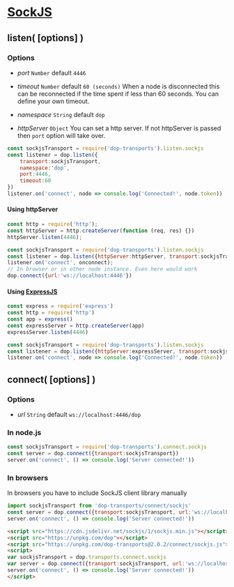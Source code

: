 # [SockJS](https://github.com/sockjs)

## listen( [options] )

### Options

- *port* `Number` default `4446`

- *timeout* `Number` default `60 (seconds)`
When a node is disconnected this can be reconnected if the time spent if less than 60 seconds. You can define your own timeout.

- *namespace* `String` default `dop`

- *httpServer* `Object`
You can set a http server. If not httpServer is passed then `port` option will take over.

```js
const sockjsTransport = require('dop-transports').listen.sockjs
const listener = dop.listen({
    transport:sockjsTransport,
    namespace:'dop',
    port:4446,
    timeout:60
})
listener.on('connect', node => console.log('Connected!', node.token))
```


#### Using httpServer
```js
const http = require('http');
const httpServer = http.createServer(function (req, res) {})
httpServer.listen(4446);

const sockjsTransport = require('dop-transports').listen.sockjs
const listener = dop.listen({httpServer:httpServer, transport:sockjsTransport});
listener.on('connect', onconnect);
// In browser or in other node instance. Even here would work
dop.connect({url:'ws://localhost:4446'})
```



#### Using [ExpressJS](https://github.com/expressjs/express)

```js
const express = require('express')
const http = require('http')
const app = express()
const expressServer = http.createServer(app)
expressServer.listen(4446)

const sockjsTransport = require('dop-transports').listen.sockjs
const listener = dop.listen({httpServer:expressServer, transport:sockjsTransport});
listener.on('connect', node => console.log('Connected!', node.token))
```



## connect( [options] )

### Options

- *url* `String` default `ws://localhost:4446/dop`

### In node.js

```js
const sockjsTransport = require('dop-transports').connect.sockjs
const server = dop.connect({transport:sockjsTransport})
server.on('connect', () => console.log('Server connected!'))
```

### In browsers

In browsers you have to include SockJS client library manually

```js
import sockjsTransport from 'dop-transports/connect/sockjs'
const server = dop.connect({transport:sockjsTransport, url:'ws://localhost:4445/test'})
server.on('connect', () => console.log('Server connected!'))
```

```html
<script src="https://cdn.jsdelivr.net/sockjs/1/sockjs.min.js"></script>
<script src="https://unpkg.com/dop"></script>
<script src="https://unpkg.com/dop-transports@2.0.2/connect/sockjs.js"></script>
<script>
var sockjsTransport = dop.transports.connect.sockjs
var server = dop.connect({transport:sockjsTransport, url:'ws://localhost:4445/test'})
server.on('connect', () => console.log('Server connected!'))
</script>
```

